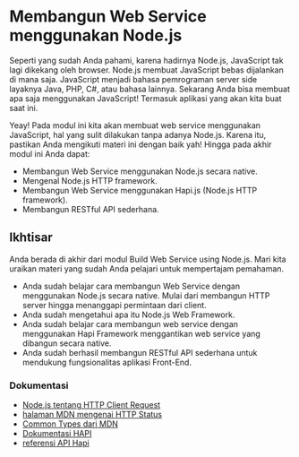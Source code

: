 # Membangun Web Service menggunakan Node.js

Seperti yang sudah Anda pahami, karena hadirnya Node.js, JavaScript tak lagi dikekang oleh browser. Node.js membuat JavaScript bebas dijalankan di mana saja. JavaScript menjadi bahasa pemrograman server side layaknya Java, PHP, C#, atau bahasa lainnya. Sekarang Anda bisa membuat apa saja menggunakan JavaScript! Termasuk aplikasi yang akan kita buat saat ini.

Yeay! Pada modul ini kita akan membuat web service menggunakan JavaScript, hal yang sulit dilakukan tanpa adanya Node.js. Karena itu, pastikan Anda mengikuti materi ini dengan baik yah! Hingga pada akhir modul ini Anda dapat:

- Membangun Web Service menggunakan Node.js secara native.
- Mengenal Node.js HTTP framework.
- Membangun Web Service menggunakan Hapi.js (Node.js HTTP framework).
- Membangun RESTful API sederhana.

## Ikhtisar

Anda berada di akhir dari modul Build Web Service using Node.js. Mari kita uraikan materi yang sudah Anda pelajari untuk mempertajam pemahaman.

- Anda sudah belajar cara membangun Web Service dengan menggunakan Node.js secara native. Mulai dari membangun HTTP server hingga menanggapi permintaan dari client.
- Anda sudah mengetahui apa itu Node.js Web Framework.
- Anda sudah belajar cara membangun web service dengan menggunakan Hapi Framework menggantikan web service yang dibangun secara native.
- Anda sudah berhasil membangun RESTful API sederhana untuk mendukung fungsionalitas aplikasi Front-End.

### Dokumentasi

- [Node.js tentang HTTP Client Request](https://nodejs.org/api/http.html#http_class_http_clientrequest)
- [halaman MDN mengenai HTTP Status](https://developer.mozilla.org/id/docs/Web/HTTP/Status)
- [Common Types dari MDN](https://developer.mozilla.org/en-US/docs/Web/HTTP/Basics_of_HTTP/MIME_types/Common_types)
- [Dokumentasi HAPI](https://hapi.dev/tutorials/?lang=en_US)
- [referensi API Hapi](https://hapi.dev/api/?v=20.1.0#request-properties)
